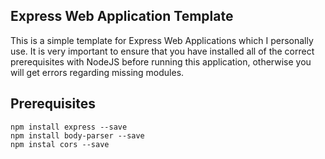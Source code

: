 ## Express Web Application Template
This is a simple template for Express Web Applications which I personally use. It is very important to ensure that you have installed all of the correct prerequisites with NodeJS before running this application, otherwise you will get errors regarding missing modules.

## Prerequisites
```
npm install express --save
npm install body-parser --save
npm instal cors --save
```